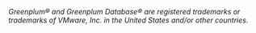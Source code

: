 _Greenplum® and Greenplum Database® are registered trademarks or trademarks of VMware, Inc. in the United States and/or other countries._
